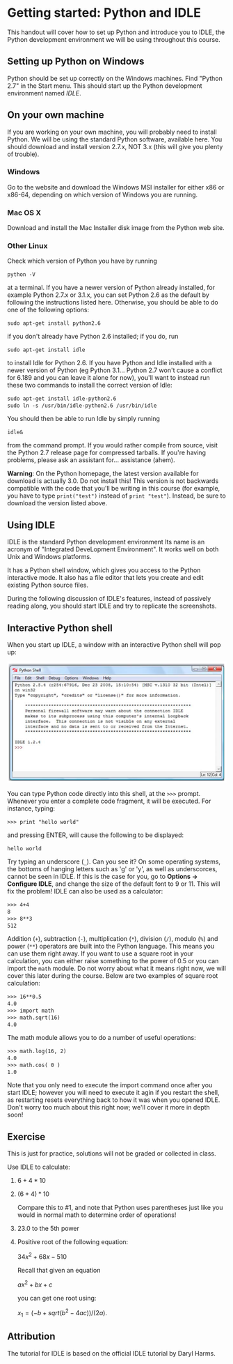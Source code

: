 # Getting started: Python and IDLE

This handout will cover how to set up Python and introduce you to IDLE, the Python development environment we will be using throughout this course.

## Setting up Python on Windows

Python should be set up correctly on the Windows machines. Find "Python 2.7" in the Start menu. This should start up the Python development environment named *IDLE*.

## On your own machine

If you are working on your own machine, you will probably need to install Python. We will be using the standard Python software, available here. You should download and install version 2.7.x, NOT 3.x (this will give you plenty of trouble).

### Windows

Go to the website and download the Windows MSI installer for either x86 or
x86-64, depending on which version of Windows you are running.

### Mac OS X

Download and install the Mac Installer disk image from the Python web site.

### Other Linux

Check which version of Python you have by running

	python -V

at a terminal. If you have a newer version of Python already installed,
for example Python 2.7.x or 3.1.x, you can set Python 2.6 as the default
by following the instructions listed here. Otherwise, you should be able
to do one of the following options:

	sudo apt-get install python2.6

if you don't already have Python 2.6 installed; if you do, run

	sudo apt-get install idle

to install Idle for Python 2.6. If you have Python and Idle installed with
a newer version of Python (eg Python 3.1... Python 2.7 won't cause a
conflict for 6.189 and you can leave it alone for now), you'll want to
instead run these two commands to install the correct version of Idle:

	sudo apt-get install idle-python2.6
	sudo ln -s /usr/bin/idle-python2.6 /usr/bin/idle

You should then be able to run Idle by simply running

	idle&

from the command prompt. If you would rather compile from source, visit
the Python 2.7 release page for compressed tarballs. If you're having
problems, please ask an assistant for... assistance (ahem).

**Warning**: On the Python homepage, the latest version available for download is actually 3.0. Do not install this! This version is not backwards compatible with the code that you'll be writing in this course (for example, you have to type `print("test")` instead of `print "test"`). Instead, be sure to download the version listed above.

## Using IDLE

IDLE is the standard Python development environment Its name is an acronym of "Integrated DeveLopment Environment". It works well on both Unix and Windows platforms.

It has a Python shell window, which gives you access to the Python interactive mode. It also has a file editor that lets you create and edit existing Python source files.

During the following discussion of IDLE's features, instead of passively reading along, you should start IDLE and try to replicate the screenshots.

## Interactive Python shell

When you start up IDLE, a window with an interactive Python shell will pop up:

![IDLE Shell](st-shell.png)

You can type Python code directly into this shell, at the `>>>` prompt. Whenever you enter a complete code fragment, it will be executed. For instance, typing:

	>>> print "hello world"

and pressing ENTER, will cause the following to be displayed:

	hello world

Try typing an underscore (`_`). Can you see it? On some operating systems, the bottoms of hanging letters such as 'g' or 'y', as well as underscorces, cannot be seen in IDLE. If this is the case for you, go to **Options -> Configure IDLE**, and change the size of the default font to 9 or 11. This will fix the problem! IDLE can also be used as a calculator:

	>>> 4+4
	8
	>>> 8**3
	512

Addition (`+`), subtraction (`-`), multiplication (`*`), division (`/`), modulo (`%`) and power (`**`) operators are built into the Python language. This means you can use them right away. If you want to use a square root in your calculation, you can either raise something to the power of 0.5 or you can import the `math` module. Do not worry about what it means right now, we will cover this later during the course. Below are two examples of square root calculation:

	>>> 16**0.5
	4.0
	>>> import math
	>>> math.sqrt(16)
	4.0

The math module allows you to do a number of useful operations:

	>>> math.log(16, 2)
	4.0
	>>> math.cos( 0 )
	1.0

Note that you only need to execute the import command once after you start IDLE; however you will need to execute it agin if you restart the shell, as restarting resets everything back to how it was when you opened IDLE. Don't worry too much about this right now; we'll cover it more in depth soon!

## Exercise

This is just for practice, solutions will not be graded or collected in class.

Use IDLE to calculate:

1.	$6 + 4 * 10$

2.	$(6 + 4) * 10$

	Compare this to #1, and note that Python uses parentheses just like you 
	would in normal math to determine order of operations!
	
3.	23.0 to the 5th power

4.	Positive root of the following equation:

	$34x ^ 2 + 68x - 510$  
	
	Recall that given an equation  
	
	$ax ^ 2 + bx + c$  
	
	you can get one root using:
	
	$x_1 = ( -b + sqrt (b ^ 2 - 4ac) ) / ( 2a )$.

## Attribution

The tutorial for IDLE is based on the official IDLE tutorial by Daryl Harms.
